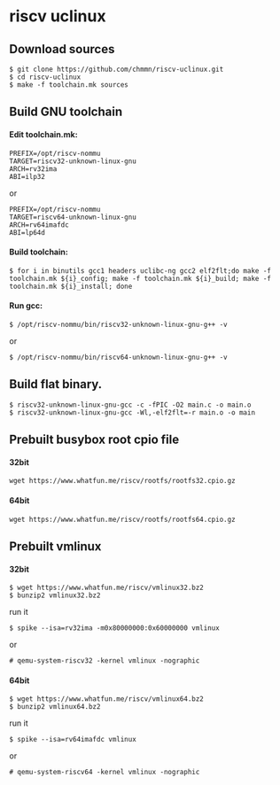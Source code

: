 # riscv uclinux


## Download sources
```
$ git clone https://github.com/chmmn/riscv-uclinux.git
$ cd riscv-uclinux
$ make -f toolchain.mk sources
```

## Build GNU toolchain
#### Edit toolchain.mk:
```
PREFIX=/opt/riscv-nommu
TARGET=riscv32-unknown-linux-gnu
ARCH=rv32ima
ABI=ilp32
```
or
```
PREFIX=/opt/riscv-nommu
TARGET=riscv64-unknown-linux-gnu
ARCH=rv64imafdc
ABI=lp64d
```

#### Build toolchain:
```
$ for i in binutils gcc1 headers uclibc-ng gcc2 elf2flt;do make -f toolchain.mk ${i}_config; make -f toolchain.mk ${i}_build; make -f toolchain.mk ${i}_install; done
```

#### Run gcc:
```
$ /opt/riscv-nommu/bin/riscv32-unknown-linux-gnu-g++ -v
```
or
```
$ /opt/riscv-nommu/bin/riscv64-unknown-linux-gnu-g++ -v
```

## Build flat binary.
```
$ riscv32-unknown-linux-gnu-gcc -c -fPIC -O2 main.c -o main.o
$ riscv32-unknown-linux-gnu-gcc -Wl,-elf2flt=-r main.o -o main
```

## Prebuilt busybox root cpio file
#### 32bit 
```
wget https://www.whatfun.me/riscv/rootfs/rootfs32.cpio.gz
```
#### 64bit 
```
wget https://www.whatfun.me/riscv/rootfs/rootfs64.cpio.gz
```

## Prebuilt vmlinux
#### 32bit
```
$ wget https://www.whatfun.me/riscv/vmlinux32.bz2
$ bunzip2 vmlinux32.bz2
```
run it
```
$ spike --isa=rv32ima -m0x80000000:0x60000000 vmlinux
```
  or
```
# qemu-system-riscv32 -kernel vmlinux -nographic
```

#### 64bit
```
$ wget https://www.whatfun.me/riscv/vmlinux64.bz2
$ bunzip2 vmlinux64.bz2
```
run it
```
$ spike --isa=rv64imafdc vmlinux
```
  or
```
# qemu-system-riscv64 -kernel vmlinux -nographic
```
